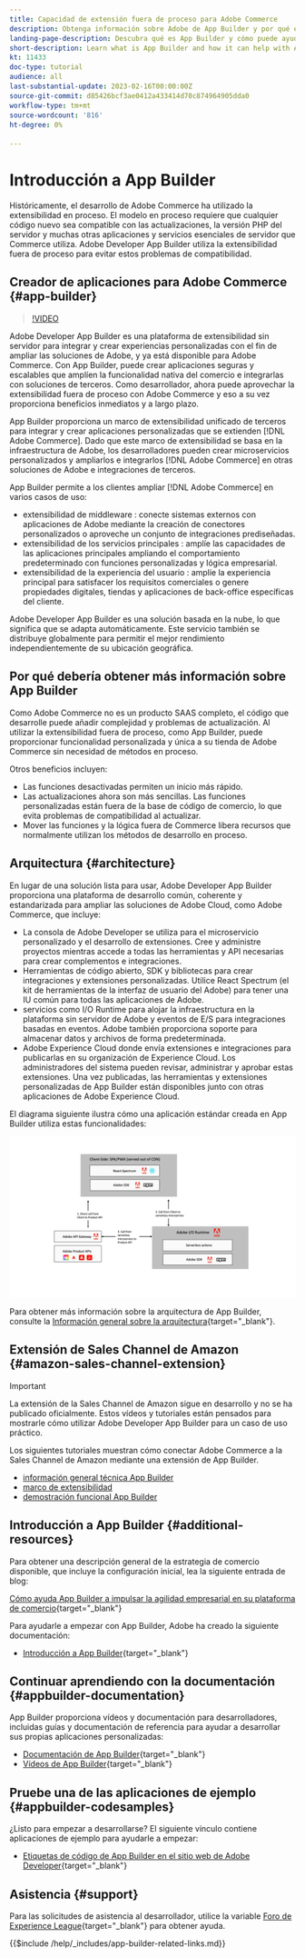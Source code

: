 ```yaml
---
title: Capacidad de extensión fuera de proceso para Adobe Commerce
description: Obtenga información sobre Adobe de App Builder y por qué es un aspecto importante de la extensibilidad fuera de proceso.
landing-page-description: Descubra qué es App Builder y cómo puede ayudarle con las estrategias de desarrollo de Adobe Commerce.
short-description: Learn what is App Builder and how it can help with Adobe Commerce development strategies.
kt: 11433
doc-type: tutorial
audience: all
last-substantial-update: 2023-02-16T00:00:00Z
source-git-commit: d85426bcf3ae0412a433414d70c874964905dda0
workflow-type: tm+mt
source-wordcount: '816'
ht-degree: 0%

---
```



# Introducción a App Builder

Históricamente, el desarrollo de Adobe Commerce ha utilizado la extensibilidad en proceso. El modelo en proceso requiere que cualquier código nuevo sea compatible con las actualizaciones, la versión PHP del servidor y muchas otras aplicaciones y servicios esenciales de servidor que Commerce utiliza. Adobe Developer App Builder utiliza la extensibilidad fuera de proceso para evitar estos problemas de compatibilidad.

## Creador de aplicaciones para Adobe Commerce {#app-builder}

>[!VIDEO](https://video.tv.adobe.com/v/3412839?quality=12&learn=on)

Adobe Developer App Builder es una plataforma de extensibilidad sin servidor para integrar y crear experiencias personalizadas con el fin de ampliar las soluciones de Adobe, y ya está disponible para Adobe Commerce. Con App Builder, puede crear aplicaciones seguras y escalables que amplíen la funcionalidad nativa del comercio e integrarlas con soluciones de terceros. Como desarrollador, ahora puede aprovechar la extensibilidad fuera de proceso con Adobe Commerce y eso a su vez proporciona beneficios inmediatos y a largo plazo.

App Builder proporciona un marco de extensibilidad unificado de terceros para integrar y crear aplicaciones personalizadas que se extienden [!DNL Adobe Commerce]. Dado que este marco de extensibilidad se basa en la infraestructura de Adobe, los desarrolladores pueden crear microservicios personalizados y ampliarlos e integrarlos [!DNL Adobe Commerce] en otras soluciones de Adobe e integraciones de terceros.

App Builder permite a los clientes ampliar [!DNL Adobe Commerce] en varios casos de uso:

* extensibilidad de middleware : conecte sistemas externos con aplicaciones de Adobe mediante la creación de conectores personalizados o aproveche un conjunto de integraciones prediseñadas.
* extensibilidad de los servicios principales : amplíe las capacidades de las aplicaciones principales ampliando el comportamiento predeterminado con funciones personalizadas y lógica empresarial.
* extensibilidad de la experiencia del usuario : amplíe la experiencia principal para satisfacer los requisitos comerciales o genere propiedades digitales, tiendas y aplicaciones de back-office específicas del cliente.

Adobe Developer App Builder es una solución basada en la nube, lo que significa que se adapta automáticamente. Este servicio también se distribuye globalmente para permitir el mejor rendimiento independientemente de su ubicación geográfica.

## Por qué debería obtener más información sobre App Builder

Como Adobe Commerce no es un producto SAAS completo, el código que desarrolle puede añadir complejidad y problemas de actualización. Al utilizar la extensibilidad fuera de proceso, como App Builder, puede proporcionar funcionalidad personalizada y única a su tienda de Adobe Commerce sin necesidad de métodos en proceso.

Otros beneficios incluyen:

* Las funciones desactivadas permiten un inicio más rápido.
* Las actualizaciones ahora son más sencillas. Las funciones personalizadas están fuera de la base de código de comercio, lo que evita problemas de compatibilidad al actualizar.
* Mover las funciones y la lógica fuera de Commerce libera recursos que normalmente utilizan los métodos de desarrollo en proceso.

## Arquitectura {#architecture}

En lugar de una solución lista para usar, Adobe Developer App Builder proporciona una plataforma de desarrollo común, coherente y estandarizada para ampliar las soluciones de Adobe Cloud, como Adobe Commerce, que incluye:

* La consola de Adobe Developer se utiliza para el microservicio personalizado y el desarrollo de extensiones. Cree y administre proyectos mientras accede a todas las herramientas y API necesarias para crear complementos e integraciones.
* Herramientas de código abierto, SDK y bibliotecas para crear integraciones y extensiones personalizadas. Utilice React Spectrum (el kit de herramientas de la interfaz de usuario del Adobe) para tener una IU común para todas las aplicaciones de Adobe.
* servicios como I/O Runtime para alojar la infraestructura en la plataforma sin servidor de Adobe y eventos de E/S para integraciones basadas en eventos. Adobe también proporciona soporte para almacenar datos y archivos de forma predeterminada.
* Adobe Experience Cloud donde envía extensiones e integraciones para publicarlas en su organización de Experience Cloud. Los administradores del sistema pueden revisar, administrar y aprobar estas extensiones. Una vez publicadas, las herramientas y extensiones personalizadas de App Builder están disponibles junto con otras aplicaciones de Adobe Experience Cloud.

El diagrama siguiente ilustra cómo una aplicación estándar creada en App Builder utiliza estas funcionalidades:

![Arquitectura](/help/assets/app-builder/app-builder-architecture.jpeg)

Para obtener más información sobre la arquitectura de App Builder, consulte la [Información general sobre la arquitectura](https://developer.adobe.com/app-builder/docs/guides/){target="_blank"}.

## Extensión de Sales Channel de Amazon {#amazon-sales-channel-extension}

>[!IMPORTANT]
>
>La extensión de la Sales Channel de Amazon sigue en desarrollo y no se ha publicado oficialmente.  Estos vídeos y tutoriales están pensados para mostrarle cómo utilizar Adobe Developer App Builder para un caso de uso práctico.

Los siguientes tutoriales muestran cómo conectar Adobe Commerce a la Sales Channel de Amazon mediante una extensión de App Builder.

* [información general técnica App Builder](../app-builder/app-builder-technical-overview.md)
* [marco de extensibilidad](../app-builder/extensibility-framework-commerce-eventing.md)
* [demostración funcional App Builder](../app-builder/app-builder-functional-demonstration.md)

## Introducción a App Builder {#additional-resources}

Para obtener una descripción general de la estrategia de comercio disponible, que incluye la configuración inicial, lea la siguiente entrada de blog:

[Cómo ayuda App Builder a impulsar la agilidad empresarial en su plataforma de comercio](https://business.adobe.com/blog/how-to/how-app-builder-helps-you-implement-a-composable-commerce-strategy){target="_blank"}

Para ayudarle a empezar con App Builder, Adobe ha creado la siguiente documentación:

* [Introducción a App Builder](https://developer.adobe.com/app-builder/docs/getting_started/){target="_blank"}

## Continuar aprendiendo con la documentación {#appbuilder-documentation}

App Builder proporciona vídeos y documentación para desarrolladores, incluidas guías y documentación de referencia para ayudar a desarrollar sus propias aplicaciones personalizadas:

* [Documentación de App Builder](https://developer.adobe.com/app-builder/docs/overview/){target="_blank"}
* [Vídeos de App Builder](https://www.youtube.com/playlist?list=PLcVEYUqU7VRfDij-Jbjyw8S8EzW073F_o){target="_blank"}

## Pruebe una de las aplicaciones de ejemplo {#appbuilder-codesamples}

¿Listo para empezar a desarrollarse? El siguiente vínculo contiene aplicaciones de ejemplo para ayudarle a empezar:

* [Etiquetas de código de App Builder en el sitio web de Adobe Developer](https://developer.adobe.com/app-builder/docs/resources/){target="_blank"}

## Asistencia {#support}

Para las solicitudes de asistencia al desarrollador, utilice la variable [Foro de Experience League](https://experienceleaguecommunities.adobe.com/t5/app-builder/ct-p/project-firefly){target="_blank"} para obtener ayuda.

{{$include /help/_includes/app-builder-related-links.md}}
